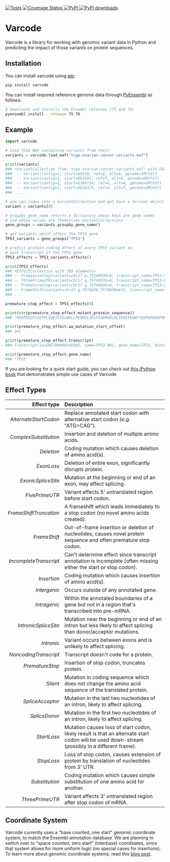[![Tests](https://github.com/openvax/varcode/actions/workflows/tests.yml/badge.svg)](https://github.com/openvax/varcode/actions/workflows/tests.yml)
<a href="https://coveralls.io/github/openvax/varcode?branch=master">
<img src="https://coveralls.io/repos/openvax/varcode/badge.svg?branch=master&service=github" alt="Coverage Status" />
</a>
<a href="https://pypi.python.org/pypi/varcode/">
<img src="https://img.shields.io/pypi/v/varcode.svg?maxAge=1000" alt="PyPI" />
</a>
[![PyPI downloads](https://img.shields.io/pypi/dm/varcode.svg)](https://pypistats.org/packages/varcode)

# Varcode

Varcode is a library for working with genomic variant data in Python and predicting the impact of those variants on protein sequences.

## Installation

You can install varcode using [pip](https://pip.pypa.io/en/latest/quickstart.html):

```bash
pip install varcode
```

You can install required reference genome data through [PyEnsembl](https://github.com/openvax/pyensembl) as follows:

```bash
# Downloads and installs the Ensembl releases (75 and 76)
pyensembl install --release 75 76
```

## Example

```python
import varcode

# Load TCGA MAF containing variants from their
variants = varcode.load_maf("tcga-ovarian-cancer-variants.maf")

print(variants)
### <VariantCollection from 'tcga-ovarian-cancer-variants.maf' with 6428 elements>
###  -- Variant(contig=1, start=69538, ref=G, alt=A, genome=GRCh37)
###  -- Variant(contig=1, start=881892, ref=T, alt=G, genome=GRCh37)
###  -- Variant(contig=1, start=3389714, ref=G, alt=A, genome=GRCh37)
###  -- Variant(contig=1, start=3624325, ref=G, alt=T, genome=GRCh37)
###  ...

# you can index into a VariantCollection and get back a Variant object
variant = variants[0]

# groupby_gene_name returns a dictionary whose keys are gene names
# and whose values are themselves VariantCollections
gene_groups = variants.groupby_gene_name()

# get variants which affect the TP53 gene
TP53_variants = gene_groups["TP53"]

# predict protein coding effect of every TP53 variant on
# each transcript of the TP53 gene
TP53_effects = TP53_variants.effects()

print(TP53_effects)
### <EffectCollection with 789 elements>
### -- PrematureStop(variant=chr17 g.7574003G>A, transcript_name=TP53-001, transcript_id=ENST00000269305, effect_description=p.R342*)
### -- ThreePrimeUTR(variant=chr17 g.7574003G>A, transcript_name=TP53-005, transcript_id=ENST00000420246)
### -- PrematureStop(variant=chr17 g.7574003G>A, transcript_name=TP53-002, transcript_id=ENST00000445888, effect_description=p.R342*)
### -- FrameShift(variant=chr17 g.7574030_7574030delG, transcript_name=TP53-001, transcript_id=ENST00000269305, effect_description=p.R333fs)
### ...

premature_stop_effect = TP53_effects[0]

print(str(premature_stop_effect.mutant_protein_sequence))
### 'MEEPQSDPSVEPPLSQETFSDLWKLLPENNVLSPLPSQAMDDLMLSPDDIEQWFTEDPGPDEAPRMPEAAPPVAPAPAAPTPAAPAPAPSWPLSSSVPSQKTYQGSYGFRLGFLHSGTAKSVTCTYSPALNKMFCQLAKTCPVQLWVDSTPPPGTRVRAMAIYKQSQHMTEVVRRCPHHERCSDSDGLAPPQHLIRVEGNLRVEYLDDRNTFRHSVVVPYEPPEVGSDCTTIHYNYMCNSSCMGGMNRRPILTIITLEDSSGNLLGRNSFEVRVCACPGRDRRTEEENLRKKGEPHHELPPGSTKRALPNNTSSSPQPKKKPLDGEYFTLQIRGRERFEMF'

print(premature_stop_effect.aa_mutation_start_offset)
### 341

print(premature_stop_effect.transcript)
### Transcript(id=ENST00000269305, name=TP53-001, gene_name=TP53, biotype=protein_coding, location=17:7571720-7590856)

print(premature_stop_effect.gene.name)
### 'TP53'
```

If you are looking for a quick start guide, you can check out [this iPython book](./examples/varcode-quick_start.ipynb) that demonstrates simple use cases of Varcode

## Effect Types

|            Effect type | Description                                                                                                                                   |
| ---------------------: | :-------------------------------------------------------------------------------------------------------------------------------------------- |
|  _AlternateStartCodon_ | Replace annotated start codon with alternative start codon (_e.g._ "ATG>CAG").                                                                |
|  _ComplexSubstitution_ | Insertion and deletion of multiple amino acids.                                                                                               |
|             _Deletion_ | Coding mutation which causes deletion of amino acid(s).                                                                                       |
|             _ExonLoss_ | Deletion of entire exon, significantly disrupts protein.                                                                                      |
|     _ExonicSpliceSite_ | Mutation at the beginning or end of an exon, may affect splicing.                                                                             |
|         _FivePrimeUTR_ | Variant affects 5' untranslated region before start codon.                                                                                    |
| _FrameShiftTruncation_ | A frameshift which leads immediately to a stop codon (no novel amino acids created).                                                          |
|           _FrameShift_ | Out-of-frame insertion or deletion of nucleotides, causes novel protein sequence and often premature stop codon.                              |
| _IncompleteTranscript_ | Can't determine effect since transcript annotation is incomplete (often missing either the start or stop codon).                              |
|            _Insertion_ | Coding mutation which causes insertion of amino acid(s).                                                                                      |
|           _Intergenic_ | Occurs outside of any annotated gene.                                                                                                         |
|           _Intragenic_ | Within the annotated boundaries of a gene but not in a region that's transcribed into pre-mRNA.                                               |
|   _IntronicSpliceSite_ | Mutation near the beginning or end of an intron but less likely to affect splicing than donor/acceptor mutations.                             |
|             _Intronic_ | Variant occurs between exons and is unlikely to affect splicing.                                                                              |
|  _NoncodingTranscript_ | Transcript doesn't code for a protein.                                                                                                        |
|        _PrematureStop_ | Insertion of stop codon, truncates protein.                                                                                                   |
|               _Silent_ | Mutation in coding sequence which does not change the amino acid sequence of the translated protein.                                          |
|       _SpliceAcceptor_ | Mutation in the last two nucleotides of an intron, likely to affect splicing.                                                                 |
|          _SpliceDonor_ | Mutation in the first two nucleotides of an intron, likely to affect splicing.                                                                |
|            _StartLoss_ | Mutation causes loss of start codon, likely result is that an alternate start codon will be used down-stream (possibly in a different frame). |
|             _StopLoss_ | Loss of stop codon, causes extension of protein by translation of nucleotides from 3' UTR.                                                    |
|         _Substitution_ | Coding mutation which causes simple substitution of one amino acid for another.                                                               |
|        _ThreePrimeUTR_ | Variant affects 3' untranslated region after stop codon of mRNA.                                                                              |

## Coordinate System

Varcode currently uses a "base counted, one start" genomic coordinate system, to match the Ensembl annotation database. We are planning to switch over to "space counted, zero start" (interbase) coordinates, since that system allows for more uniform logic (no special cases for insertions). To learn more about genomic coordinate systems, read this [blog post](http://alternateallele.blogspot.com/2012/03/genome-coordinate-conventions.html).
